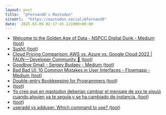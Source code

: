```yaml
---
layout: post
title:  "@fernand0's Mastodon"
siteUrl:  "https://mastodon.social/@fernand0"
date:  2025-03-09 02:17:45.121000+00:00
---
```

*  [Welcome to the Golden Age of Data - NSPCC Digital Dunk - Medium ](https://medium.com/nspcc-digital-dunk/welcome-to-the-golden-age-of-data-52e08bda6cc) ([toot](https://mastodon.social/@fernand0/114130070085259636))
*  [Sushi! ](https://avecesunafoto.wordpress.com/2025/03/08/sushi-5) ([toot](https://mastodon.social/@fernand0/114128215593360526))
*  [Cloud Pricing Comparison: AWS vs. Azure vs. Google Cloud 2022 \| FAUN — Developer Community 🐾 ](https://faun.pub/cloud-pricing-comparison-aws-vs-azure-vs-google-cloud-platform-in-2022-3dc402e3edf) ([toot](https://mastodon.social/@fernand0/114128186264395443))
*  [Goodbye Gmail - Sergey Budaev - Medium ](https://medium.com/@sbudaev/goodbye-gmail-7849f8c23ba) ([toot](https://mastodon.social/@fernand0/114128029478827583))
*  [Bad Bad UI: 10 Common Mistakes in User Interfaces - Flowmapp - Medium ](https://medium.com/@Flowmapp/bad-bad-ui-10-common-mistakes-in-user-interfaces-ac89767ac43) ([toot](https://mastodon.social/@fernand0/114127761466885311))
*  [Double-entry Bookkeeping for Programmers ](https://dev.to/kallmanation/double-entry-bookkeeping-for-programmers-3ok) ([toot](https://mastodon.social/@fernand0/114127524488897161))
*  [ ](https://masto.es/@macosas) ([toot](https://mastodon.social/@fernand0/114127436792722259))
*  [Yo creo que en mastodon deberían cambiar el mensaje de xxx te siguió cuando alguien ya te seguía y se ha cambiado de instancia.  ](https://mastodon.social/@fernand0/114127211297449274) ([toot](https://mastodon.social/@fernand0/114127211297449274))
*  [ ](https://mastodon.social/@saper) ([toot](https://mastodon.social/@fernand0/114127202024280456))
*  [useradd vs adduser: Which command to use? ](https://dev.to/kcdchennai/useradd-vs-adduser-which-command-to-use-3mb) ([toot](https://mastodon.social/@fernand0/114126869161705670))
